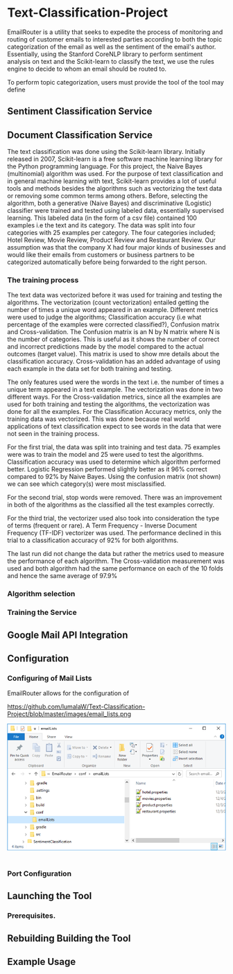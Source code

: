 # Text-Classification-Project

EmailRouter is a utility that seeks to expedite the process of monitoring and routing of customer emails to interested parties according to
both the topic categorization of the email as well as the sentiment of the email's author. Essentially, using the Stanford CoreNLP library
to perform sentiment analysis on text and the Scikit-learn to classify the text, we use the rules engine to decide to whom an email should
be routed to.

To perform topic categorization, users must provide the tool  of the tool may define 

## Sentiment Classification Service

## Document Classification Service
The text classification was done using the Scikit-learn library. Initially released in 2007, Scikit-learn is a free software machine learning
library for the Python programming language. For this project, the Naive Bayes (multinomial) algorithm was used. For the purpose of text
classification and in general machine learning with text, Scikit-learn provides a lot of useful tools and methods besides the algorithms
such as vectorizing the text data or removing some common terms among others.
Before, selecting the algorithm, both a generative (Naive Bayes) and discriminative (Logistic) classifier were trained and tested using labeled data,
essentially supervised learning. This labeled data (in the form of a csv file) contained 100 examples i.e the text and its category. The data was
split into four categories with 25 examples per category. The four categories included; Hotel Review, Movie Review, Product Review and Restaurant Review.
Our assumption was that the company X had four major kinds of businesses and would like their emails from customers or business partners to be
categorized automatically before being forwarded to the right person.

### The training process
The text data was vectorized before it was used for training and testing the algorithms. The vectorization (count vectorization) entailed getting the
number of times a unique word appeared in an example. Different metrics were used to judge the algorithms; Classification accuracy (i.e what percentage
of the examples were corrected classified?), Confusion matrix and Cross-validation. The Confusion matrix is an N by N matrix where N is the number of
categories. This is useful as it shows the number of correct and incorrect predictions made by the model compared to the actual outcomes (target value).
This matrix is used to show mre details about the classification accuracy. Cross-validation has an added advantage of using each example in the data set for both
training and testing.

The only features used were the words in the text i.e. the number of times a unique term appeared in a text example. The vectorization was done in two different
ways. For the Cross-validation metrics, since all the examples are used for both training and testing the algorithms, the vectorization was done for all the examples.
For the Classification Accuracy metrics, only the training data was vectorized. This was done because real world applications of text classification expect to see
words in the data that were not seen in the training process.

For the first trial, the data was split into training and test data. 75 examples were was to train the model and 25 were used to test the algorithms.
Classification accuracy was used to determine which algorithm performed better. Logistic Regression performed slightly better as it 96% correct compared to
92% by Naive Bayes. Using the confusion matrix (not shown) we can see which category(s) were most misclassified.

For the second trial, stop words were removed. There was an improvement in both of the algorithms as the classified all the test examples correctly.

For the third trial, the vectorizer used also took into consideration the type of terms (frequent or rare). A Term Frequency - Inverse Document Frequency (TF-IDF)
vectorizer was used. The performance declined in this trial to a classification accuracy of 92% for both algorithms.

The last run did not change the data but rather the metrics used to measure the performance of each algorithm. The Cross-validation measurement was used
and both algorithm had the same performance on each of the 10 folds and hence the same average of 97.9%

### Algorithm selection

### Training the Service


## Google Mail API Integration

## Configuration

### Configuring of Mail Lists

EmailRouter allows for the configuration of 

https://github.com/lumalaW/Text-Classification-Project/blob/master/images/email_lists.png

<div align="center">
  <img src="https://github.com/lumalaW/Text-Classification-Project/blob/master/images/email_lists.png"><br><br>
</div>


### Port Configuration

## Launching the Tool

### Prerequisites.

## Rebuilding Building the Tool

## Example Usage